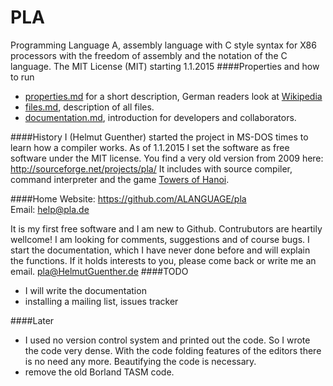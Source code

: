 PLA
=

Programming Language A, assembly language with C style syntax for X86 processors with the freedom of assembly and the notation of the C language.
The MIT License (MIT) starting 1.1.2015
####Properties and how to run
* [properties.md](properties.md) for a short description,  German readers look at [Wikipedia](http://de.wikipedia.org/wiki/Programming_language_A)
* [files.md](files.md), description of all files.
* [documentation.md](documentation.md), introduction for developers and collaborators.

####History
I (Helmut Guenther) started the project in MS-DOS times to learn how a compiler works.
As of 1.1.2015 I set the software as free software under the MIT license.
You find a very old version from 2009 here: http://sourceforge.net/projects/pla/
It includes with source compiler, command interpreter and the game [Towers of Hanoi](http://en.wikipedia.org/wiki/Tower_of_Hanoi).

####Home
Website: https://github.com/ALANGUAGE/pla  
Email: help@pla.de

It is my first free software and I am new to Github. Contrubutors are heartily wellcome! 
I am looking for comments, suggestions and of  course bugs. I start the documentation, which I have never done before and will explain the functions. If it holds interests to you, please come back or write me an email. pla@HelmutGuenther.de
####TODO
* I will write the documentation
* installing a mailing list, issues tracker

####Later
* I used no version control system and printed out the code. 
So I wrote the code very dense. With the code folding features of the editors 
there is no need any more. Beautifying the code is necessary.
* remove the old Borland TASM code.
